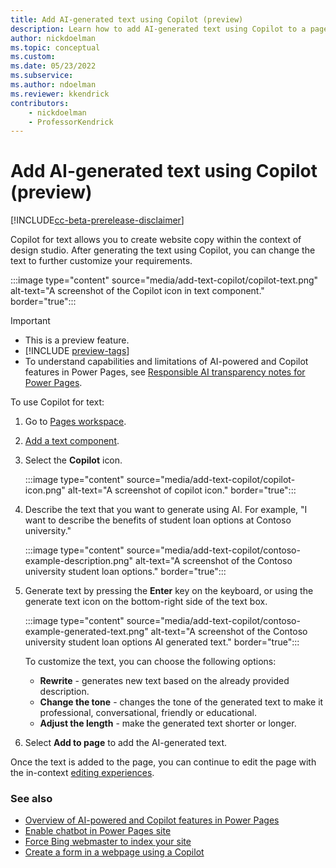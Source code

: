 ```yaml
---
title: Add AI-generated text using Copilot (preview)
description: Learn how to add AI-generated text using Copilot to a page in your Power Pages site.
author: nickdoelman
ms.topic: conceptual
ms.custom: 
ms.date: 05/23/2022
ms.subservice:
ms.author: ndoelman
ms.reviewer: kkendrick
contributors:
    - nickdoelman
    - ProfessorKendrick
---
```


# Add AI-generated text using Copilot (preview)

[!INCLUDE[cc-beta-prerelease-disclaimer](../includes/cc-beta-prerelease-disclaimer.md)]

Copilot for text allows you to create website copy within the context of design studio. After generating the text using Copilot, you can change the text to further customize your requirements.

:::image type="content" source="media/add-text-copilot/copilot-text.png" alt-text="A screenshot of the Copilot icon in text component." border="true":::

> [!IMPORTANT]
> - This is a preview feature.
> - [!INCLUDE [preview-tags](../includes/cc-preview-features-definition.md)]
> - To understand capabilities and limitations of AI-powered and Copilot features in Power Pages, see [Responsible AI transparency notes for Power Pages](../transparency-note.md).

To use Copilot for text:

1. Go to [Pages workspace](first-page.md).
1. [Add a text component](add-text.md).
1. Select the **Copilot** icon.

    :::image type="content" source="media/add-text-copilot/copilot-icon.png" alt-text="A screenshot of copilot icon." border="true":::

1. Describe the text that you want to generate using AI. For example, "I want to describe the benefits of student loan options at Contoso university."

    :::image type="content" source="media/add-text-copilot/contoso-example-description.png" alt-text="A screenshot of the Contoso university student loan options." border="true":::

1. Generate text by pressing the **Enter** key on the keyboard, or using the generate text icon on the bottom-right side of the text box.

    :::image type="content" source="media/add-text-copilot/contoso-example-generated-text.png" alt-text="A screenshot of the Contoso university student loan options AI generated text." border="true":::

    To customize the text, you can choose the following options:
    
    - **Rewrite** - generates new text based on the already provided description.
    - **Change the tone** - changes the tone of the generated text to make it professional, conversational, friendly or educational.
    - **Adjust the length** - make the generated text shorter or longer.

1. Select **Add to page** to add the AI-generated text.

Once the text is added to the page, you can continue to edit the page with the in-context [editing experiences](customize-pages.md).

### See also

- [Overview of AI-powered and Copilot features in Power Pages](../configure/ai-copilot-overview.md)
- [Enable chatbot in Power Pages site](enable-chatbot.md)
- [Force Bing webmaster to index your site](force-bing-index.md)
- [Create a form in a webpage using a Copilot](add-form-copilot.md)
